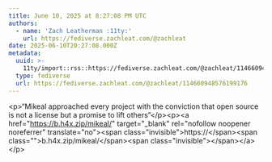 ```yaml
---
title: June 10, 2025 at 8:27:08 PM UTC
authors:
  - name: 'Zach Leatherman :11ty:'
    url: https://fediverse.zachleat.com/@zachleat
date: 2025-06-10T20:27:08.000Z
metadata:
  uuid: >-
    11ty/import::rss::https://fediverse.zachleat.com/@zachleat/114660948576199176
  type: fediverse
  url: https://fediverse.zachleat.com/@zachleat/114660948576199176
---
```

\<p>“Mikeal approached every project with the conviction that open source is not a license but a promise to lift others”\</p>\<p>\<a href="https://b.h4x.zip/mikeal/" target="\_blank" rel="nofollow noopener noreferrer" translate="no">\<span class="invisible">https://\</span>\<span class="">b.h4x.zip/mikeal/\</span>\<span class="invisible">\</span>\</a>\</p>